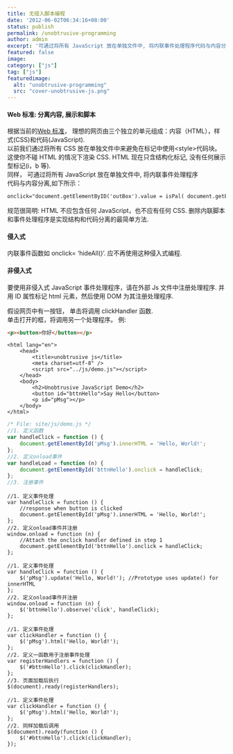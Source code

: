 ```yaml
---
title: 无侵入脚本编程
date: '2012-06-02T06:34:16+08:00'
status: publish
permalink: /unobtrusive-programming
author: admin
excerpt: '可通过将所有 JavaScript 放在单独文件中, 将内联事件处理程序代码与内容分离'
featured: false
image: 
category: ["js"]
tag: ["js"]
featuredimage:
  alt: "unobtrusive-programming"
  src: "cover-unobtrusive-js.png"
---
```


#### Web 标准: 分离内容, 展示和脚本

根据当前的[Web 标准](http://ix.cs.uoregon.edu/~michaelh/html/webStandards-html5.html)， 理想的网页由三个独立的单元组成：内容（HTML），样式(CSS)和代码(JavaScript).  
以前我们通过将所有 CSS 放在单独文件中来避免在标记中使用&lt;style&gt;代码块。这使你不碰 HTML 的情况下渲染 CSS. HTML 现在只含结构化标记, 没有任何展示型标记(i，b 等).  
同样， 可通过将所有 JavaScript 放在单独文件中, 将内联事件处理程序  
代码与内容分离,如下所示：

```html
onclick="document.getElementByID('outBox').value = isPal( document.getElementById('inBox').value);"
```

规范很简明: HTML 不应包含任何 JavaScript，也不应有任何 CSS. 删除内联脚本和事件处理程序是实现结构和代码分离的最简单方法.

#### 侵入式

内联事件函数如 onclick= ‘hideAll()’. 应不再使用这种侵入式编程.

#### 非侵入式

要使用非侵入式 JavaScript 事件处理程序，请在外部 Js 文件中注册处理程序. 并用 ID 属性标记 html 元素，然后使用 DOM 为其注册处理程序.

假设网页中有一按钮， 单击将调用 clickHandler 函数.  
单击打开的框，将调用另一个处理程序。 例:

```html
<p><button>你好</button></p>
```

```html:title=HTML
<html lang="en">
    <head>
        <title>unobtrusive js</title>
        <meta charset=utf-8" />
        <script src="../js/demo.js"></script>
    </head>
    <body>
        <h2>Unobtrusive JavaScript Demo</h2>
        <button id="bttnHello">Say Hello</button>
        <p id="pMsg"></p>
    </body>
</html>
```

```js:title=demo.js
/* File: site/js/demo.js */
//1. 定义函数
var handleClick = function () {
    document.getElementById('pMsg').innerHTML = 'Hello, World!';
};
//2. 定义onload事件
var handleLoad = function (n) {
    document.getElementById('bttnHello').onclick = handleClick;
};
//3. 注册事件
```

```js:title=demo.js(2步版)
//1. 定义事件处理
var handleClick = function () {
    //response when button is clicked
    document.getElementById('pMsg').innerHTML = 'Hello, World!';
};
//2. 定义onload事件并注册
window.onload = function (n) {
    //Attach the onclick handler defined in step 1
    document.getElementById('bttnHello').onclick = handleClick;
};
```

```js:title=demo.js(prototype版)
//1. 定义事件处理
var handleClick = function () {
    $('pMsg').update('Hello, World!'); //Prototype uses update() for innerHTML
};
//2. 定义onload事件并注册
window.onload = function (n) {
    $('bttnHello').observe('click', handleClick);
};
```

```js:title=demo.js(jQuery版)
//1. 定义事件处理
var clickHandler = function () {
    $('pMsg').html('Hello, World!');
};
//2. 定义一函数用于注册事件处理
var registerHandlers = function () {
    $('#bttnHello').click(clickHandler);
};
//3. 页面加载后执行
$(document).ready(registerHandlers);
```

```js:title=demo.js(jQuery2步)
//1. 定义事件处理
var clickHandler = function () {
    $('pMsg').html('Hello, World!');
};
//2. 同样加载后调用
$(document).ready(function () {
    $('#bttnHello').click(clickHandler);
});
```
